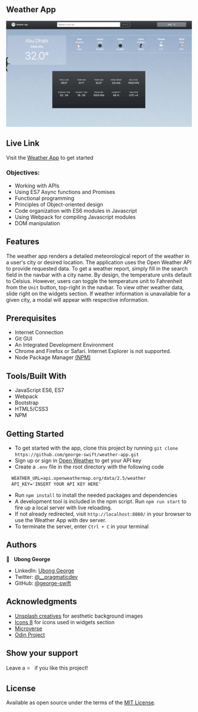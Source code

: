 ## Weather App
![screenshot](./screenshot.png)

## Live Link
Visit the [Weather App](https://george-swift.github.io/weather-app/) to get started

### Objectives:
- Working with APIs
- Using ES7 Async functions and Promises
- Functional programming
- Principles of Object-oriented design
- Code organization with ES6 modules in Javascript
- Using Webpack for compiling Javascript modules
- DOM manipulation

## Features
The weather app renders a detailed meteorological report of the weather in a user's city or desired location. The application uses
the Open Weather API to provide requested data. To get a weather report, simply fill in the search field in the navbar with a city
name. By design, the temperature units default to Celsius. However, users can toggle the temperature unit to Fahrenheit from the 
`Unit` button, top-right in the navbar. To view other weather data, slide right on the widgets section. If weather information is 
unavailable for a given city, a modal will appear with respective information.

## Prerequisites
- Internet Connection
- Git GUI
- An Integrated Development Environment
- Chrome and Firefox or Safari. Internet Explorer is not supported.
- Node Package Manager [(NPM)](https://docs.npmjs.com/about-npm)

## Tools/Built With
- JavaScript ES6, ES7
- Webpack
- Bootstrap
- HTML5/CSS3
- NPM

## Getting Started
- To get started with the app, clone this project by running `git clone https://github.com/george-swift/weather-app.git`
- Sign up or sign in [Open Weather](https://openweathermap.org/api) to get your API key
- Create a `.env` file in the root directory with the following code
```
  WEATHER_URL=api.openweathermap.org/data/2.5/weather
  API_KEY='INSERT YOUR API KEY HERE'

```
- Run `npm install` to install the needed packages and dependencies
- A development tool is included in the npm script. Run `npm run start` to fire up a local server with live reloading.
- If not already redirected, visit `http://localhost:8080/` in your browser to use the Weather App with dev server.
- To terminate the server, enter `Ctrl + C` in your terminal

## Authors

👤 &nbsp; **Ubong George**
- LinkedIn: [Ubong George](https://www.linkedin.com/in/ubong-itok)
- Twitter: [@\_\_pragmaticdev](https://twitter.com/__pragmaticdev)
- GitHub: [@george-swift](https://github.com/george-swift)

## Acknowledgments

- [Unsplash creatives](https://unsplash.com/) for aesthetic background images
- [Icons 8](https://icons8.com/) for icons used in widgets section
- [Microverse](https://www.microverse.org)
- [Odin Project](https://www.theodinproject.com/paths/full-stack-javascript/courses/javascript/lessons/todo-list)

## Show your support

Leave a :star:️ &nbsp; if you like this project!

## License

Available as open source under the terms of the [MIT License](https://opensource.org/licenses/MIT).